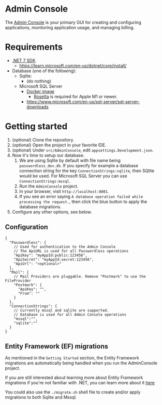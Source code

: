 # Admin Console

The [Admin Console](https://admin.passwordless.dev/) is your primary GUI for creating and configuring applications, monitoring application usage, and managing billing.

# Requirements

- [.NET 7 SDK](https://dotnet.microsoft.com/en-us/download).
   - https://learn.microsoft.com/en-us/dotnet/core/install/
- Database (one of the following):
   - Sqlite:
      - (do nothing)
   - Microsoft SQL Server
      - [Docker image](https://hub.docker.com/_/microsoft-mssql-server)
         - [Rosetta](https://support.apple.com/en-us/HT211861) is required for Apple M1 or newer.
      - https://www.microsoft.com/en-us/sql-server/sql-server-downloads

# Getting started

1. (optional) Clone the repository.
2. (optional) Open the project in your favorite IDE.
3. (optional) Under `src/AdminConsole`, edit `appsettings.Development.json`.
4. Now it's time to setup our database.
   1. We are using Sqlite by default with file name being `passwordless_dev.db`. If you specify for example a database connection string for the key `ConnectionStrings:sqlite`, then SQlite would be used. For Microsoft SQL Server you can use `ConnectionStrings:mssql`.
   2. Run the `AdminConsole` project.
   3. In your browser, visit `http://localhost:8001`.
   4. If you see an error saying `A database operation failed while processing the request.`, then click the blue button to apply the database migrations.
5. Configure any other options, see below.

## Configuration

```json5
{
  "Passwordless": {
    // Used for authentication to the Admin Console
    // The ApiURL is used for all Passwordless operations
    "ApiKey": "myAppId:public:123456",
    "ApiSecret": "myAppId:secret:123456",
    "ApiUrl": "<optional>"
  },
  "Mail": {
    // Mail Providers are pluggable. Remove "Postmark" to use the FileProvider
    "Postmark": {
      "ApiKey": "",
      "From": ""
    }
  },
  "ConnectionStrings": {
    // Currently mssql and sqlite are supported.
    // Database is used for all Admin Console operations
    "mssql":"",
    "sqlite":""
  }
}
```

## Entity Framework (EF) migrations
As mentioned in the `Getting Started` section, the Entity Framework migrations are automatically being handled when you run the AdminConsole project.

If you are still interested about learning more about Entity Framework migrations if you're not familiar with .NET, you can learn more about it [here](https://learn.microsoft.com/en-us/ef/core/managing-schemas/migrations/applying?tabs=dotnet-core-cli)

You could also use the `./migrate.sh` shell file to create and/or apply migrations to both Sqlite and Mssql.